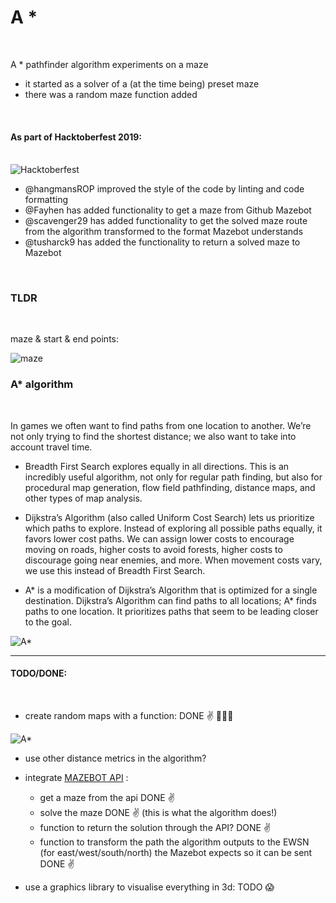 # A *

<br />
 

A * pathfinder algorithm experiments on a maze

- it started as a solver of a (at the time being) preset maze
- there was a random maze function added


<br />


####  As part of Hacktoberfest 2019:

<br />

   <img src="https://hacktoberfest.digitalocean.com/assets/logo-hf19-header-8245176fe235ab5d942c7580778a914110fa06a23c3d55bf40e2d061809d8785.svg"  title="Hacktoberfest">

<br />

- @hangmansROP improved the style of the code by linting and code formatting
- @Fayhen has added functionality to get a maze from Github Mazebot
- @scavenger29 has added functionality to get the solved maze route from the algorithm transformed 
to the format Mazebot understands
- @tusharck9 has added the functionality to return a solved maze to Mazebot



<br />

### TLDR 

<br />

maze & start & end points:

<img src="https://github.com/mamonu/Astar/blob/master/mazestep_000.png"  title="maze">




<br />

### A* algorithm

<br />

In games we often want to find paths from one location to another. 
We’re not only trying to find the shortest distance; we also want to take into account travel time.

- Breadth First Search explores equally in all directions. 
    This is an incredibly useful algorithm, not only for regular path finding, 
    but also for procedural map generation, flow field pathfinding, distance maps, and other types of map analysis.


- Dijkstra’s Algorithm (also called Uniform Cost Search) lets us prioritize which paths to explore. 
    Instead of exploring all possible paths equally, it favors lower cost paths. 
    We can assign lower costs to encourage moving on roads, higher costs to avoid forests, 
    higher costs to discourage going near enemies, and more. 
    When movement costs vary, we use this instead of Breadth First Search.


- A* is a modification of Dijkstra’s Algorithm that is optimized for a single destination. 
    Dijkstra’s Algorithm can find paths to all locations; 
    A* finds paths to one location. It prioritizes paths that seem to be leading closer to the goal.






<img src="https://github.com/mamonu/Astar/blob/master/out.gif"  title="A*">



<br />

----

#### TODO/DONE:

<br />

 - create random maps with a function: DONE :v:   :game_die::game_die::game_die:

<img src="https://github.com/mamonu/Astar/blob/master/outrand.gif"  title="A*">


- use other distance metrics in the algorithm?

- integrate [MAZEBOT API](https://github.com/mamonu/Astar/blob/master/MazebotAPI.md)  : 
   
   * get a maze from the api  DONE :v:  
   * solve the maze DONE :v:  (this is what the algorithm does!)
   * function to return the solution through the API?  DONE :v:  
   * function to transform the path the algorithm outputs to the EWSN (for east/west/south/north) the Mazebot expects so it can be sent DONE :v:  
   
   
  
   

  




- use a graphics library to visualise everything in 3d: TODO :scream:
